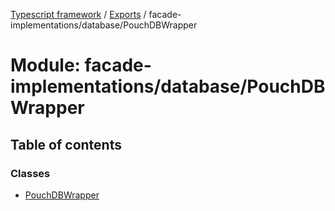 [Typescript framework](../index.md) / [Exports](../modules.md) / facade-implementations/database/PouchDBWrapper

# Module: facade-implementations/database/PouchDBWrapper

## Table of contents

### Classes

- [PouchDBWrapper](../classes/facade_implementations_database_PouchDBWrapper.PouchDBWrapper.md)
